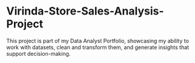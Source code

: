 # Virinda-Store-Sales-Analysis-Project
This project is part of my Data Analyst Portfolio, showcasing my ability to work with datasets, clean and transform them, and generate insights that support decision-making.
